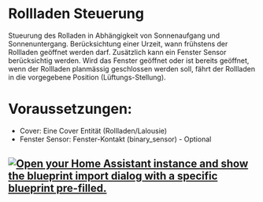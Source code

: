 # Rollladen Steuerung
Stueurung des Rolladen in Abhängigkeit von Sonnenaufgang und Sonnenuntergang.
Berücksichtung einer Urzeit, wann frühstens der Rollladen geöffnet werden darf.
Zusätzlich kann ein Fenster Sensor berücksichtig werden.
Wird das Fenster geöffnet oder ist bereits geöffnet, wenn der Rollladen planmässig
geschlossen werden soll, fährt der Rollladen in die vorgegebene Position (Lüftungs-Stellung).
  # Voraussetzungen:
  - Cover: Eine Cover Entität (Rollladen/Lalousie)
  - Fenster Sensor: Fenster-Kontakt (binary_sensor) - Optional

[![Open your Home Assistant instance and show the blueprint import dialog with a specific blueprint pre-filled.](https://my.home-assistant.io/badges/blueprint_import.svg)](https://my.home-assistant.io/redirect/blueprint_import/?blueprint_url=https%3A%2F%2Fgithub.com%2FSmartHomeForDummies%2FBlueprint-HA-Beschattung%2Fblob%2F948cde6ab25660ff21e249295d686aea9c8dfa5b%2FRollladen_Steuerung.yaml)
-------
